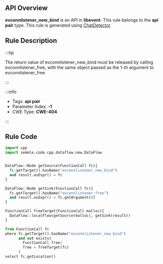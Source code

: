 ---
---


## API Overview
**evconnlistener_new_bind** is an API in **libevent**. This rule belongs to the **api pair** type. This rule is generated using [ChatDetector](../../tools/ChatDetector).
## Rule Description

:::tip

The return value of evconnlistener_new_bind must be released by calling evconnlistener_free, with the same object passed as the 1-th argument to evconnlistener_free

:::

:::info

- Tags: **api pair**
- Parameter Index: **-1**
- CWE Type: **CWE-404**

:::

## Rule Code
```python
import cpp
import semmle.code.cpp.dataflow.new.DataFlow


DataFlow::Node getSource(FunctionCall fc){
  fc.getTarget().hasName("evconnlistener_new_bind")
  and result.asExpr() = fc
}

DataFlow::Node getSink(FunctionCall fc){
  fc.getTarget().hasName("evconnlistener_free")
  and result.asExpr() = fc.getArgument(0)
}

FunctionCall freeTarget(FunctionCall malloc){
  DataFlow::localFlow(getSource(malloc), getSink(result))
}

from FunctionCall fc
where fc.getTarget().hasName("evconnlistener_new_bind")
      and not exists(
        FunctionCall free| 
        free = freeTarget(fc)
      )
select fc.getLocation()

```